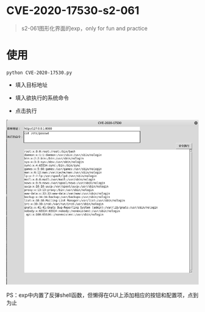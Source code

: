 # CVE-2020-17530-s2-061
> s2-061图形化界面的exp，only for fun and practice



# 使用

```
python CVE-2020-17530.py
```

- 填入目标地址

- 填入欲执行的系统命令

- 点击执行

![Image text](images/usage.png)

  PS：exp中内置了反弹shell函数，但懒得在GUI上添加相应的按钮和配置项，点到为止
